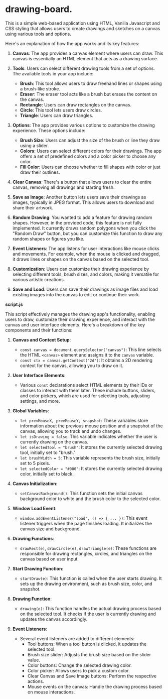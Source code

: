 # drawing-board.
This is a simple web-based application using HTML, Vanilla Javascript and CSS styling that allows users to create drawings and sketches on a canvas using various tools and options. 

Here's an explanation of how the app works and its key features:

1. **Canvas**: The app provides a canvas element where users can draw. This canvas is essentially an HTML element that acts as a drawing surface.

2. **Tools**: Users can select different drawing tools from a set of options. The available tools in your app include:
   - **Brush**: This tool allows users to draw freehand lines or shapes using a brush-like stroke.
   - **Eraser**: The eraser tool acts like a brush but erases the content on the canvas.
   - **Rectangle**: Users can draw rectangles on the canvas.
   - **Circle**: This tool lets users draw circles.
   - **Triangle**: Users can draw triangles.

3. **Options**: The app provides various options to customize the drawing experience. These options include:
   - **Brush Size**: Users can adjust the size of the brush or line they draw using a slider.
   - **Colors**: Users can select different colors for their drawings. The app offers a set of predefined colors and a color picker to choose any color.
   - **Fill Color**: Users can choose whether to fill shapes with color or just draw their outlines.

4. **Clear Canvas**: There's a button that allows users to clear the entire canvas, removing all drawings and starting fresh.

5. **Save as Image**: Another button lets users save their drawings as images, typically in JPEG format. This allows users to download and share their artwork.

6. **Random Drawing**: You wanted to add a feature for drawing random shapes. However, in the provided code, this feature is not fully implemented. It currently draws random polygons when you click the "Random Draw" button, but you can customize this function to draw any random shapes or figures you like.

7. **Event Listeners**: The app listens for user interactions like mouse clicks and movements. For example, when the mouse is clicked and dragged, it draws lines or shapes on the canvas based on the selected tool.

8. **Customization**: Users can customize their drawing experience by selecting different tools, brush sizes, and colors, making it versatile for various artistic creations.

9. **Save and Load**: Users can save their drawings as image files and load existing images into the canvas to edit or continue their work.

**script.js**

This script effectively manages the drawing app's functionality, enabling users to draw, customize their drawing experience, and interact with the canvas and user interface elements. Here's a breakdown of the key components and their functions:

1. **Canvas and Context Setup**:
   - `const canvas = document.querySelector("canvas")`: This line selects the HTML `<canvas>` element and assigns it to the `canvas` variable.
   - `const ctx = canvas.getContext("2d")`: It obtains a 2D rendering context for the canvas, allowing you to draw on it.

2. **User Interface Elements**:
   - Various `const` declarations select HTML elements by their IDs or classes to interact with them later. These include buttons, sliders, and color pickers, which are used for selecting tools, adjusting settings, and more.

3. **Global Variables**:
   - `let prevMouseX, prevMouseY, snapshot`: These variables store information about the previous mouse position and a snapshot of the canvas, allowing you to track and undo changes.
   - `let isDrawing = false`: This variable indicates whether the user is currently drawing on the canvas.
   - `let selectedTool = "brush"`: It stores the currently selected drawing tool, initially set to "brush."
   - `let brushWidth = 5`: This variable represents the brush size, initially set to 5 pixels.
   - `let selectedColor = "#000"`: It stores the currently selected drawing color, initially set to black.

4. **Canvas Initialization**:
   - `setCanvasBackground()`: This function sets the initial canvas background color to white and the brush color to the selected color.

5. **Window Load Event**:
   - `window.addEventListener("load", () => { ... })`: This event listener triggers when the page finishes loading. It initializes the canvas size and background.

6. **Drawing Functions**:
   - `drawRect(e)`, `drawCircle(e)`, `drawTriangle(e)`: These functions are responsible for drawing rectangles, circles, and triangles on the canvas based on user input.

7. **Start Drawing Function**:
   - `startDraw(e)`: This function is called when the user starts drawing. It sets up the drawing environment, such as brush size, color, and snapshot.

8. **Drawing Function**:
   - `drawing(e)`: This function handles the actual drawing process based on the selected tool. It checks if the user is currently drawing and updates the canvas accordingly.

9. **Event Listeners**:
   - Several event listeners are added to different elements:
     - Tool buttons: When a tool button is clicked, it updates the selected tool.
     - Brush size slider: Adjusts the brush size based on the slider value.
     - Color buttons: Change the selected drawing color.
     - Color picker: Allows users to pick a custom color.
     - Clear Canvas and Save Image buttons: Perform the respective actions.
     - Mouse events on the canvas: Handle the drawing process based on mouse interactions.

